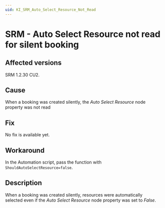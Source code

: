 ```yaml
---
uid: KI_SRM_Auto_Select_Resource_Not_Read
---
```


# SRM - Auto Select Resource not read for silent booking

## Affected versions

SRM 1.2.30 CU2.

## Cause

When a booking was created silently, the *Auto Select Resource* node property was not read

## Fix

No fix is available yet.

## Workaround

In the Automation script, pass the function with `ShouldAutoSelectResource=false`.

## Description

When a booking was created silently, resources were automatically selected even if the *Auto Select Resource* node property was set to *False*.
